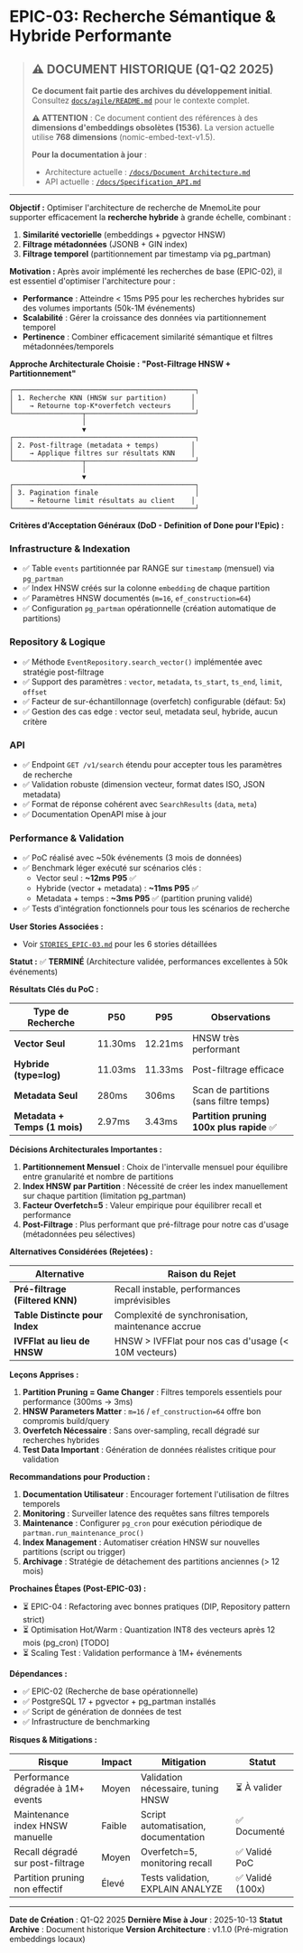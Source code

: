 # EPIC-03: Recherche Sémantique & Hybride Performante

> ## ⚠️ DOCUMENT HISTORIQUE (Q1-Q2 2025)
>
> **Ce document fait partie des archives du développement initial**.
> Consultez [`docs/agile/README.md`](README.md) pour le contexte complet.
>
> **⚠️ ATTENTION** : Ce document contient des références à des **dimensions d'embeddings obsolètes (1536)**.
> La version actuelle utilise **768 dimensions** (nomic-embed-text-v1.5).
>
> **Pour la documentation à jour** :
> - Architecture actuelle : [`/docs/Document Architecture.md`](../Document%20Architecture.md)
> - API actuelle : [`/docs/Specification_API.md`](../Specification_API.md)

---

**Objectif :** Optimiser l'architecture de recherche de MnemoLite pour supporter efficacement la **recherche hybride** à grande échelle, combinant :
1. **Similarité vectorielle** (embeddings + pgvector HNSW)
2. **Filtrage métadonnées** (JSONB + GIN index)
3. **Filtrage temporel** (partitionnement par timestamp via pg_partman)

**Motivation :** Après avoir implémenté les recherches de base (EPIC-02), il est essentiel d'optimiser l'architecture pour :
- **Performance** : Atteindre < 15ms P95 pour les recherches hybrides sur des volumes importants (50k-1M événements)
- **Scalabilité** : Gérer la croissance des données via partitionnement temporel
- **Pertinence** : Combiner efficacement similarité sémantique et filtres métadonnées/temporels

**Approche Architecturale Choisie :**
**"Post-Filtrage HNSW + Partitionnement"**

```
┌─────────────────────────────────────────────┐
│ 1. Recherche KNN (HNSW sur partition)      │
│    → Retourne top-K*overfetch vecteurs     │
└─────────────────┬───────────────────────────┘
                  │
                  ▼
┌─────────────────────────────────────────────┐
│ 2. Post-filtrage (metadata + temps)        │
│    → Applique filtres sur résultats KNN    │
└─────────────────┬───────────────────────────┘
                  │
                  ▼
┌─────────────────────────────────────────────┐
│ 3. Pagination finale                        │
│    → Retourne limit résultats au client    │
└─────────────────────────────────────────────┘
```

**Critères d'Acceptation Généraux (DoD - Definition of Done pour l'Epic) :**

### Infrastructure & Indexation
*   ✅ Table `events` partitionnée par RANGE sur `timestamp` (mensuel) via `pg_partman`
*   ✅ Index HNSW créés sur la colonne `embedding` de chaque partition
*   ✅ Paramètres HNSW documentés (`m=16`, `ef_construction=64`)
*   ✅ Configuration `pg_partman` opérationnelle (création automatique de partitions)

### Repository & Logique
*   ✅ Méthode `EventRepository.search_vector()` implémentée avec stratégie post-filtrage
*   ✅ Support des paramètres : `vector`, `metadata`, `ts_start`, `ts_end`, `limit`, `offset`
*   ✅ Facteur de sur-échantillonnage (overfetch) configurable (défaut: 5x)
*   ✅ Gestion des cas edge : vector seul, metadata seul, hybride, aucun critère

### API
*   ✅ Endpoint `GET /v1/search` étendu pour accepter tous les paramètres de recherche
*   ✅ Validation robuste (dimension vecteur, format dates ISO, JSON metadata)
*   ✅ Format de réponse cohérent avec `SearchResults` (`data`, `meta`)
*   ✅ Documentation OpenAPI mise à jour

### Performance & Validation
*   ✅ PoC réalisé avec ~50k événements (3 mois de données)
*   ✅ Benchmark léger exécuté sur scénarios clés :
    - Vector seul : **~12ms P95** ✅
    - Hybride (vector + metadata) : **~11ms P95** ✅
    - Metadata + temps : **~3ms P95** ✅ (partition pruning validé)
*   ✅ Tests d'intégration fonctionnels pour tous les scénarios de recherche

**User Stories Associées :**
- Voir [`STORIES_EPIC-03.md`](STORIES_EPIC-03.md) pour les 6 stories détaillées

**Statut :** ✅ **TERMINÉ** (Architecture validée, performances excellentes à 50k événements)

**Résultats Clés du PoC :**

| Type de Recherche | P50 | P95 | Observations |
|-------------------|-----|-----|--------------|
| **Vector Seul** | 11.30ms | 12.21ms | HNSW très performant |
| **Hybride (type=log)** | 11.03ms | 11.33ms | Post-filtrage efficace |
| **Metadata Seul** | 280ms | 306ms | Scan de partitions (sans filtre temps) |
| **Metadata + Temps (1 mois)** | 2.97ms | 3.43ms | **Partition pruning 100x plus rapide** ✅ |

**Décisions Architecturales Importantes :**

1. **Partitionnement Mensuel** : Choix de l'intervalle mensuel pour équilibre entre granularité et nombre de partitions
2. **Index HNSW par Partition** : Nécessité de créer les index manuellement sur chaque partition (limitation pg_partman)
3. **Facteur Overfetch=5** : Valeur empirique pour équilibrer recall et performance
4. **Post-Filtrage** : Plus performant que pré-filtrage pour notre cas d'usage (métadonnées peu sélectives)

**Alternatives Considérées (Rejetées) :**

| Alternative | Raison du Rejet |
|-------------|-----------------|
| **Pré-filtrage (Filtered KNN)** | Recall instable, performances imprévisibles |
| **Table Distincte pour Index** | Complexité de synchronisation, maintenance accrue |
| **IVFFlat au lieu de HNSW** | HNSW > IVFFlat pour nos cas d'usage (< 10M vecteurs) |

**Leçons Apprises :**

1. **Partition Pruning = Game Changer** : Filtres temporels essentiels pour performance (300ms → 3ms)
2. **HNSW Parameters Matter** : `m=16` / `ef_construction=64` offre bon compromis build/query
3. **Overfetch Nécessaire** : Sans over-sampling, recall dégradé sur recherches hybrides
4. **Test Data Important** : Génération de données réalistes critique pour validation

**Recommandations pour Production :**

1. **Documentation Utilisateur** : Encourager fortement l'utilisation de filtres temporels
2. **Monitoring** : Surveiller latence des requêtes sans filtres temporels
3. **Maintenance** : Configurer `pg_cron` pour exécution périodique de `partman.run_maintenance_proc()`
4. **Index Management** : Automatiser création HNSW sur nouvelles partitions (script ou trigger)
5. **Archivage** : Stratégie de détachement des partitions anciennes (> 12 mois)

**Prochaines Étapes (Post-EPIC-03) :**

- ⏳ EPIC-04 : Refactoring avec bonnes pratiques (DIP, Repository pattern strict)
- ⏳ Optimisation Hot/Warm : Quantization INT8 des vecteurs après 12 mois (pg_cron) [TODO]
- ⏳ Scaling Test : Validation performance à 1M+ événements

**Dépendances :**

- ✅ EPIC-02 (Recherche de base opérationnelle)
- ✅ PostgreSQL 17 + pgvector + pg_partman installés
- ✅ Script de génération de données de test
- ✅ Infrastructure de benchmarking

**Risques & Mitigations :**

| Risque | Impact | Mitigation | Statut |
|--------|--------|-----------|--------|
| Performance dégradée à 1M+ events | Moyen | Validation nécessaire, tuning HNSW | ⏳ À valider |
| Maintenance index HNSW manuelle | Faible | Script automatisation, documentation | ✅ Documenté |
| Recall dégradé sur post-filtrage | Moyen | Overfetch=5, monitoring recall | ✅ Validé PoC |
| Partition pruning non effectif | Élevé | Tests validation, EXPLAIN ANALYZE | ✅ Validé (100x) |

---

**Date de Création** : Q1-Q2 2025
**Dernière Mise à Jour** : 2025-10-13
**Statut Archive** : Document historique
**Version Architecture** : v1.1.0 (Pré-migration embeddings locaux)
